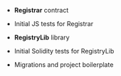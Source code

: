 - **Registrar** contract
- Initial JS tests for Registrar


- **RegistryLib** library
- Initial Solidity tests for RegistryLib


- Migrations and project boilerplate
